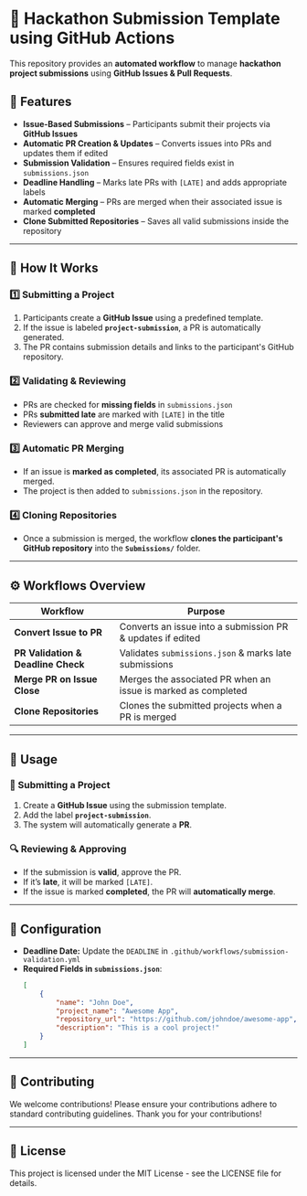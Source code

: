# 🚀 Hackathon Submission Template using GitHub Actions

This repository provides an **automated workflow** to manage **hackathon project submissions** using **GitHub Issues & Pull Requests**.

## 📌 Features

- **Issue-Based Submissions** – Participants submit their projects via **GitHub Issues**  
- **Automatic PR Creation & Updates** – Converts issues into PRs and updates them if edited  
- **Submission Validation** – Ensures required fields exist in `submissions.json`  
- **Deadline Handling** – Marks late PRs with `[LATE]` and adds appropriate labels  
- **Automatic Merging** – PRs are merged when their associated issue is marked **completed**  
- **Clone Submitted Repositories** – Saves all valid submissions inside the repository

---

## 🔄 How It Works

### 1️⃣ Submitting a Project

1. Participants create a **GitHub Issue** using a predefined template.
2. If the issue is labeled **`project-submission`**, a PR is automatically generated.
3. The PR contains submission details and links to the participant's GitHub repository.

### 2️⃣ Validating & Reviewing

- PRs are checked for **missing fields** in `submissions.json`
- PRs **submitted late** are marked with `[LATE]` in the title
- Reviewers can approve and merge valid submissions

### 3️⃣ Automatic PR Merging

- If an issue is **marked as completed**, its associated PR is automatically merged.
- The project is then added to `submissions.json` in the repository.

### 4️⃣ Cloning Repositories

- Once a submission is merged, the workflow **clones the participant's GitHub repository** into the **`Submissions/`** folder.

---

## ⚙️ Workflows Overview

| **Workflow**                       | **Purpose**                                                   |
| ---------------------------------- | ------------------------------------------------------------- |
| **Convert Issue to PR**            | Converts an issue into a submission PR & updates if edited    |
| **PR Validation & Deadline Check** | Validates `submissions.json` & marks late submissions         |
| **Merge PR on Issue Close**        | Merges the associated PR when an issue is marked as completed |
| **Clone Repositories**             | Clones the submitted projects when a PR is merged             |

---

## 🚀 Usage

### 📝 Submitting a Project

1. Create a **GitHub Issue** using the submission template.
2. Add the label **`project-submission`**.
3. The system will automatically generate a **PR**.

### 🔍 Reviewing & Approving

- If the submission is **valid**, approve the PR.
- If it’s **late**, it will be marked `[LATE]`.
- If the issue is marked **completed**, the PR will **automatically merge**.

---

## 🔧 Configuration

- **Deadline Date:** Update the `DEADLINE` in `.github/workflows/submission-validation.yml`
- **Required Fields in `submissions.json`**:
    ```json
    [
        {
            "name": "John Doe",
            "project_name": "Awesome App",
            "repository_url": "https://github.com/johndoe/awesome-app",
            "description": "This is a cool project!"
        }
    ]
    ```

---

## 🤝 Contributing

We welcome contributions! Please ensure your contributions adhere to standard contributing guidelines.
Thank you for your contributions!

---

## 📄 License

This project is licensed under the MIT License - see the LICENSE file for details.
